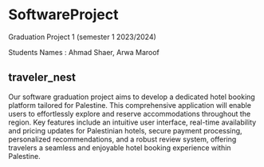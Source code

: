 

# SoftwareProject
Graduation Project 1 (semester 1 2023/2024) 

Students Names :  Ahmad Shaer, Arwa Maroof
## traveler_nest

  Our software graduation project aims to develop a dedicated hotel booking platform tailored for
Palestine. This comprehensive application will enable users to effortlessly explore and reserve
accommodations throughout the region. Key features include an intuitive user interface, real-time
availability and pricing updates for Palestinian hotels, secure payment processing, personalized
recommendations, and a robust review system, offering travelers a seamless and enjoyable hotel
booking experience within Palestine.
